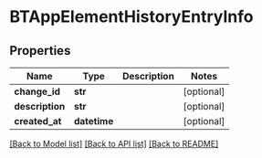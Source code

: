 # BTAppElementHistoryEntryInfo

## Properties
Name | Type | Description | Notes
------------ | ------------- | ------------- | -------------
**change_id** | **str** |  | [optional] 
**description** | **str** |  | [optional] 
**created_at** | **datetime** |  | [optional] 

[[Back to Model list]](../README.md#documentation-for-models) [[Back to API list]](../README.md#documentation-for-api-endpoints) [[Back to README]](../README.md)



